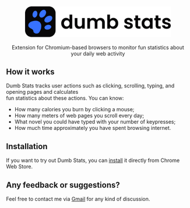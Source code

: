 <p align="center">
  <img src="rdme/logo.png" width="400"
  <br><br><br>
  Extension for Chromium-based browsers to monitor fun statistics about your daily web activity
</p>

## How it works
Dumb Stats tracks user actions such as clicking, scrolling, typing, and opening pages and calculates
<br> fun statistics about these actions. You can know:
- How many calories you burn by clicking a mouse;
- How many meters of web pages you scroll every day;
- What novel you could have typed with your number of keypresses;
- How much time approximately you have spent browsing internet.

## Installation
If you want to try out Dumb Stats, you can <a href="https://chrome.google.com/webstore/detail/dumb-stats/daifepjkmeaghpkmnljbmkpacimoagam" target="_blank">install</a> it directly from Chrome Web Store.

## Any feedback or suggestions?
Feel free to contact me via <a href="mailto:bekzat.beis@gmail.com" target="_blank">Gmail</a> for any kind of discussion.
